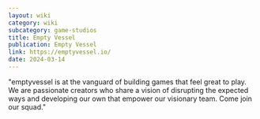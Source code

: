```yaml
---
layout: wiki
category: wiki
subcategory: game-studios
title: Empty Vessel
publication: Empty Vessel
link: https://emptyvessel.io/
date: 2024-03-14
---
```


"emptyvessel is at the vanguard of building games that feel great to play. We are passionate creators who share a vision of disrupting the expected ways and developing our own that empower our visionary team. Come join our squad."
